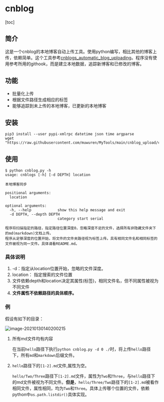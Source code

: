 # cnblog

[toc]

## 简介

​		这是一个cnblog的本地博客自动上传工具。使用python编写，相比其他的博客上传，依赖简单。这个工具参考[cnblogs_automatic_blog_uploading](https://github.com/nickchen121/cnblogs_automatic_blog_uploading)。程序没有使用参考所用的githook，而是建立本地数据，追踪新博客和已修改的博客。

## 功能

- 批量化上传
- 根据文件路径生成相应的标签
- 能够追踪到未上传的本地博客，已更新的本地博客

## 安装

```shell
pip3 install --user pypi-xmlrpc datetime json time argparse
wget "https://raw.githubusercontent.com/muwuren/MyTools/main/cnblog_upload/cnblog.py"
```

## 使用

```shell
$ python cnblog.py -h
usage: cnblogs [-h] [-d DEPTH] location

本地博客同步

positional arguments:
  location

optional arguments:
  -h, --help            show this help message and exit
  -d DEPTH, --depth DEPTH
                        category start serial

程序将扫描指定的路径，指定路径位置深度0，忽略深度不足的文件，选择所有非隐藏文件夹下的md(markdown)文档上传。
程序从足够深度的位置开始，将文件的文件夹路径视为标签上传。具有相同文件名和相同标签的文件被视为同一文件。具体请看README.md。
```

### 具体说明

1. -d：指定从location位置开始，忽略的文件深度。
2. location： 指定搜索的文件位置
3. 文件依赖depth和location决定其属性(标签)，相同文件名，但不同属性被视为不同文件
4. **文件属性不依赖路径的具体顺序。**

### 例

假设有如下的目录：

![image-20210130140200215](https://nsfoxer-oss.oss-cn-beijing.aliyuncs.com/img/a0d0f480d51d15b712bd4e77ab707122.png)

1. 所有md文件均有内容

   在当前`hello`路径下执行`python cnblog.py -d 0 ./`时，将上传`hello`路径下，所有`md`和`markdown`后缀文件。

2. `hello`路径下的`[1-2].md`文件,属性为空。

   `hello/Two/Three`路径下`[1-2].md`文件，属性为`Two`和`Three`，与`hello`路径下的md文件被视为不同文件。**但是**，`hello/Three/Two`路径下的`[1-2].md`被看作相同文件，属性相同，均为`Two`和`Three`。具体上传哪个位置的文件，依赖python中`os.path.listdir()`具体实现。

